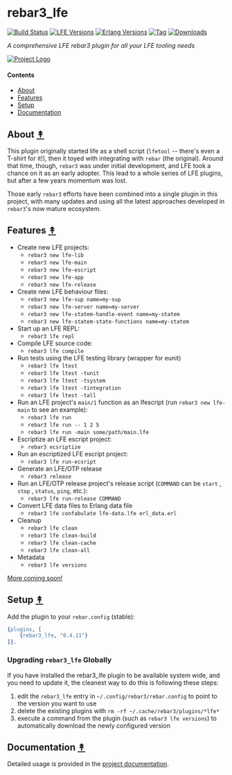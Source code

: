 # rebar3_lfe

[![Build Status][gh-actions-badge]][gh-actions]
[![LFE Versions][lfe-badge]][lfe]
[![Erlang Versions][erlang-badge]][versions]
[![Tag][github-tag-badge]][github-tag]
[![Downloads][hex-downloads]][hex-package]

*A comprehensive LFE rebar3 plugin for all your LFE tooling needs*

[![Project Logo][logo]][logo-large]

#### Contents

* [About](#about-)
* [Features](#features-)
* [Setup](#setup-)
* [Documentation](#documentation-)


## About [&#x219F;](#contents)

This plugin originally started life as a shell script (`lfetool` -- there's
even a T-shirt for it!), then it toyed with integrating with `rebar` (the
original). Around that time, though, `rebar3` was under initial development,
and LFE took a chance on it as an early adopter. This lead to a whole series of
LFE plugins, but after a few years momentum was lost. 

Those early `rebar3` efforts have been combined into a single plugin in this
project, with many updates and using all the latest approaches developed in
`rebar3`'s now mature ecosystem.

## Features [&#x219F;](#contents)

* Create new LFE projects:
  * `rebar3 new lfe-lib`
  * `rebar3 new lfe-main`
  * `rebar3 new lfe-escript`
  * `rebar3 new lfe-app`
  * `rebar3 new lfe-release`
* Create new LFE behaviour files:
  * `rebar3 new lfe-sup name=my-sup`
  * `rebar3 new lfe-server name=my-server`
  * `rebar3 new lfe-statem-handle-event name=my-statem`
  * `rebar3 new lfe-statem-state-functions name=my-statem`
* Start up an LFE REPL:
  * `rebar3 lfe repl`
* Compile LFE source code:
  * `rebar3 lfe compile`
* Run tests using the LFE testing library (wrapper for eunit)
  * `rebar3 lfe ltest`
  * `rebar3 lfe ltest -tunit`
  * `rebar3 lfe ltest -tsystem`
  * `rebar3 lfe ltest -tintegration`
  * `rebar3 lfe ltest -tall`
* Run an LFE project's `main/1` function as an lfescript (run `rebar3 new lfe-main` to see an example):
  * `rebar3 lfe run`
  * `rebar3 lfe run -- 1 2 5`
  * `rebar3 lfe run -main some/path/main.lfe`
* Escriptize an LFE escript project:
  * `rebar3 ecsriptize`
* Run an escriptized LFE escript project:
  * `rebar3 lfe run-ecsript`
* Generate an LFE/OTP release
  * `rebar3 release`
* Run an LFE/OTP release project's release script (`COMMAND` can be `start` , `stop` , `status`, `ping`, etc.):
  * `rebar3 lfe run-release COMMAND`
* Convert LFE data files to Erlang data file
  * `rebar3 lfe confabulate lfe-data.lfe erl_data.erl`
* Cleanup
  * `rebar3 lfe clean`
  * `rebar3 lfe clean-build`
  * `rebar3 lfe clean-cache`
  * `rebar3 lfe clean-all`
* Metadata
  * `rebar3 lfe versions`

[More coming soon!](https://github.com/lfe-rebar3/rebar3_lfe/issues?q=is%3Aissue+is%3Aopen+label%3Afeature)

## Setup [&#x219F;](#contents)

Add the plugin to your ``rebar.config`` (stable):

```erlang
{plugins, [
    {rebar3_lfe, "0.4.11"}
]}.
```

### Upgrading `rebar3_lfe` Globally

If you have installed the rebar3_lfe plugin to be available system wide, and you need to update it, the cleanest way to do this is following these steps:

1. edit the `rebar3_lfe` entry in `~/.config/rebar3/rebar.config` to point to the version you want to use
2. delete the existing plugins with `rm -rf ~/.cache/rebar3/plugins/*lfe*`
3. execute a command from the plugin (such as `rebar3 lfe versions`) to automatically download the newly configured version

## Documentation [&#x219F;](#contents)

Detailed usage is provided in the [project documentation](https://lfe-rebar3.github.io/).

[//]: ---Named-Links---

[logo]: https://avatars2.githubusercontent.com/u/15242004?s=250
[logo-large]: https://avatars2.githubusercontent.com/u/15242004
[github]: https://github.com/lfe-rebar3/rebar3_lfe
[gitlab]: https://gitlab.com/lfe-rebar3/rebar3_lfe
[gh-actions-badge]: https://github.com/lfe-rebar3/rebar3_lfe/workflows/ci%2Fcd/badge.svg
[gh-actions]: https://github.com/lfe-rebar3/rebar3_lfe/actions
[lfe]: https://github.com/lfe/lfe
[lfe-badge]: https://img.shields.io/badge/lfe-2.1.2-blue.svg
[erlang-badge]: https://img.shields.io/badge/erlang-19%E2%88%9225-blue.svg
[versions]: https://github.com/lfe-rebar3/rebar3_lfe/blob/master/.github/workflows/cicd.yml
[github-tag]: https://github.com/lfe-rebar3/rebar3_lfe/tags
[github-tag-badge]: https://img.shields.io/github/tag/lfe-rebar3/rebar3_lfe.svg
[github-downloads]: https://img.shields.io/github/downloads/atom/atom/total.svg
[hex-badge]: https://img.shields.io/hexpm/v/rebar3_lfe.svg?maxAge=2592000
[hex-package]: https://hex.pm/packages/rebar3_lfe
[hex-downloads]: https://img.shields.io/hexpm/dt/rebar3_lfe.svg
